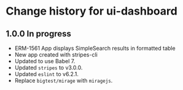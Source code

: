 # Change history for ui-dashboard

## 1.0.0 In progress
* ERM-1561 App displays SimpleSearch results in formatted table
* New app created with stripes-cli
* Updated to use Babel 7.
* Updated `stripes` to v3.0.0.
* Updated `eslint` to v6.2.1.
* Replace `bigtest/mirage` with `miragejs`.

